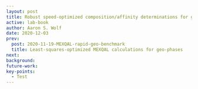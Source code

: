 ```yaml
---
layout: post
title: Robust speed-optimized composition/affinity determinations for geo-phases
active: lab-book
author: Aaron S. Wolf
date: 2020-12-03
prev:
  post: 2020-11-19-MEXQAL-rapid-geo-benchmark
  title: Least-squares-optimized MEXQAL calculations for geo-phases
next:
background:
future-work:
key-points:
  - Test
---
```

